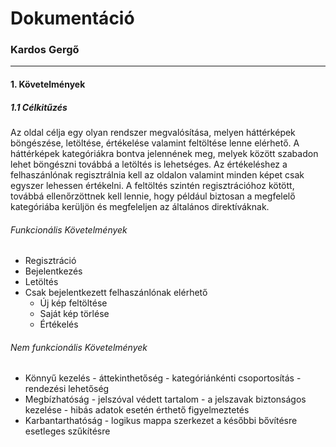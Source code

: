 # Dokumentáció

### Kardos Gergő
___

#### 1. Követelmények
##### 1.1 Célkitűzés
Az oldal célja egy olyan rendszer megvalósítása, melyen háttérképek böngészése, 
letöltése, értékelése valamint feltöltése lenne elérhető.
A háttérképek kategóriákra bontva jelennének meg, melyek között szabadon lehet böngészni továbbá a letöltés is lehetséges.
Az értékeléshez a felhaszánlónak regisztrálnia kell az oldalon valamint minden képet csak egyszer lehessen értékelni.
A feltöltés szintén regisztrációhoz kötött, továbbá ellenőrzöttnek kell lennie, hogy például biztosan a megfelelő kategóriába kerüljön és megfeleljen az általános direktíváknak.  

###### Funkcionális Követelmények
* Regisztráció
* Bejelentkezés
* Letöltés
* Csak bejelentkezett felhaszánlónak elérhető
    - Új kép feltöltése
    - Saját kép törlése
    - Értékelés

###### Nem funkcionális Követelmények
* Könnyű kezelés - áttekinthetőség - kategóriánkénti csoportosítás - rendezési lehetőség 
* Megbízhatóság - jelszóval védett tartalom - a jelszavak biztonságos kezelése - hibás adatok esetén érthető figyelmeztetés
* Karbantarthatóság - logikus mappa szerkezet a későbbi bővítésre esetleges szűkítésre


